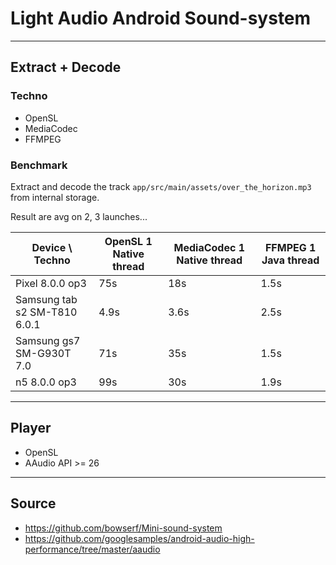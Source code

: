 # Light Audio Android Sound-system

----

## Extract + Decode


### Techno

* OpenSL
* MediaCodec
* FFMPEG

### Benchmark

Extract and decode the track `app/src/main/assets/over_the_horizon.mp3` from internal storage.

Result are avg on 2, 3 launches...

| Device \ Techno              | OpenSL 1 Native thread | MediaCodec 1 Native thread | FFMPEG 1 Java thread |
|------------------------------|------------------------|----------------------------|----------------------|
| Pixel 8.0.0 op3              | 75s                    | 18s                        | 1.5s                 |
| Samsung tab s2 SM-T810 6.0.1 | 4.9s                   | 3.6s                       | 2.5s                 |
| Samsung gs7 SM-G930T 7.0     | 71s                    | 35s                        | 1.5s                 |                      |
| n5 8.0.0 op3                 | 99s                    | 30s                        | 1.9s                 |


----

## Player

* OpenSL
* AAudio API >= 26

----

## Source
 
 * https://github.com/bowserf/Mini-sound-system
 * https://github.com/googlesamples/android-audio-high-performance/tree/master/aaudio